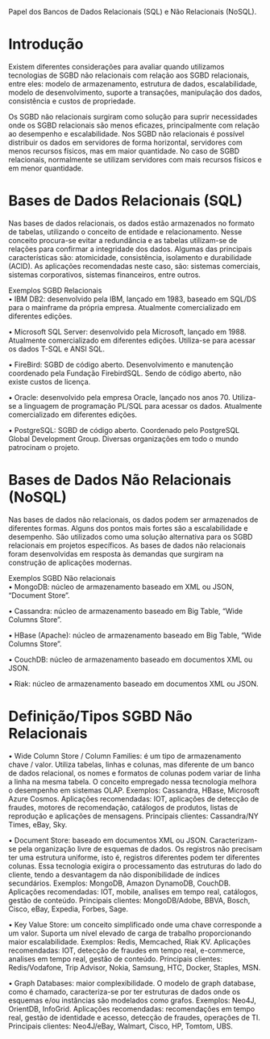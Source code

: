 Papel dos Bancos de Dados Relacionais (SQL) e Não Relacionais (NoSQL).

# Introdução
Existem diferentes considerações para avaliar quando utilizamos tecnologias de SGBD não relacionais com relação aos SGBD relacionais, entre eles:  modelo de armazenamento, estrutura de dados, escalabilidade, modelo de desenvolvimento, suporte a transações, manipulação dos dados, consistência e custos de propriedade.

Os SGBD não relacionais surgiram como solução para suprir necessidades onde os SGBD relacionais são menos eficazes, principalmente com relação ao desempenho e escalabilidade. Nos SGBD não relacionais é possível distribuir os dados em servidores de forma horizontal, servidores com menos recursos físicos, mas em maior quantidade. No caso de SGBD relacionais, normalmente se utilizam servidores com mais recursos físicos e em menor quantidade.

# Bases de Dados Relacionais (SQL)
Nas bases de dados relacionais, os dados estão armazenados no formato de tabelas, utilizando o conceito de entidade e relacionamento. Nesse conceito procura-se evitar a redundância e as tabelas utilizam-se de relações para confirmar a integridade dos dados. Algumas das principais características são: atomicidade, consistência, isolamento e durabilidade (ACID). As aplicações recomendadas neste caso, são: sistemas comerciais, sistemas corporativos, sistemas financeiros, entre outros.

Exemplos SGBD Relacionais <br />
•	IBM DB2: desenvolvido pela IBM, lançado em 1983, baseado em SQL/DS para o mainframe da própria empresa. Atualmente comercializado em diferentes edições.

•	Microsoft SQL Server: desenvolvido pela Microsoft, lançado em 1988. Atualmente comercializado em diferentes edições. Utiliza-se para acessar os dados T-SQL e ANSI SQL.

•	FireBird: SGBD de código aberto. Desenvolvimento e manutenção coordenado pela Fundação FirebirdSQL. Sendo de código aberto, não existe custos de licença.

•	Oracle: desenvolvido pela empresa Oracle, lançado nos anos 70. Utiliza-se a linguagem de programação PL/SQL para acessar os dados. Atualmente comercializado em diferentes edições.

•	PostgreSQL: SGBD de código aberto. Coordenado pelo PostgreSQL Global Development Group. Diversas organizações em todo o mundo patrocinam o projeto.

# Bases de Dados Não Relacionais (NoSQL)
Nas bases de dados não relacionais, os dados podem ser armazenados de diferentes formas. Alguns dos pontos mais fortes são a escalabilidade e desempenho. São utilizados como uma solução alternativa para os SGBD relacionais em projetos específicos. As bases de dados não relacionais foram desenvolvidas em resposta às demandas que surgiram na construção de aplicações modernas.

Exemplos SGBD Não relacionais <br />
•	MongoDB: núcleo de armazenamento baseado em XML ou JSON, “Document Store”.

•	Cassandra: núcleo de armazenamento baseado em Big Table, “Wide Columns Store”.

•	HBase (Apache): núcleo de armazenamento baseado em Big Table, “Wide Columns Store”.

•	CouchDB: núcleo de armazenamento baseado em documentos XML ou JSON.

•	Riak: núcleo de armazenamento baseado em documentos XML ou JSON.

# Definição/Tipos SGBD Não Relacionais
•	Wide Column Store / Column Families: é um tipo de armazenamento chave / valor. Utiliza tabelas, linhas e colunas, mas diferente de um banco de dados relacional, os nomes e formatos de colunas podem variar de linha a linha na mesma tabela. O conceito empregado nessa tecnologia melhora o desempenho em sistemas OLAP. Exemplos: Cassandra, HBase, Microsoft Azure Cosmos. Aplicações recomendadas: IOT, aplicações de detecção de fraudes, motores de recomendação, catálogos de produtos, listas de reprodução e aplicações de mensagens. Principais clientes: Cassandra/NY Times, eBay, Sky.

•	Document Store: baseado em documentos XML ou JSON. Caracterizam-se pela organização livre de esquemas de dados. Os registros não precisam ter uma estrutura uniforme, isto é, registros diferentes podem ter diferentes colunas. Essa tecnologia exigira o processamento das estruturas do lado do cliente, tendo a desvantagem da não disponibilidade de índices secundários. Exemplos: MongoDB, Amazon DynamoDB, CouchDB. Aplicações recomendadas: IOT, mobile, analises em tempo real, catálogos, gestão de conteúdo. Principais clientes: MongoDB/Adobe, BBVA, Bosch, Cisco, eBay, Expedia, Forbes, Sage.

•	Key Value Store: um conceito simplificado onde uma chave corresponde a um valor. Suporta um nível elevado de carga de trabalho proporcionando maior escalabilidade. Exemplos: Redis, Memcached, Riak KV. Aplicações recomendadas: IOT, detecção de fraudes em tempo real, e-commerce, analises em tempo real, gestão de conteúdo. Principais clientes: Redis/Vodafone, Trip Advisor, Nokia, Samsung, HTC, Docker, Staples, MSN.

•	Graph Databases: maior complexibilidade. O modelo de graph database, como é chamado, caracteriza-se por ter estruturas de dados onde os esquemas e/ou instâncias são modelados como grafos. Exemplos: Neo4J, OrientDB, InfoGrid. Aplicações recomendadas: recomendações em tempo real, gestão de identidade e acesso, detecção de fraudes, operações de TI. Principais clientes: Neo4J/eBay, Walmart, Cisco, HP, Tomtom, UBS.





